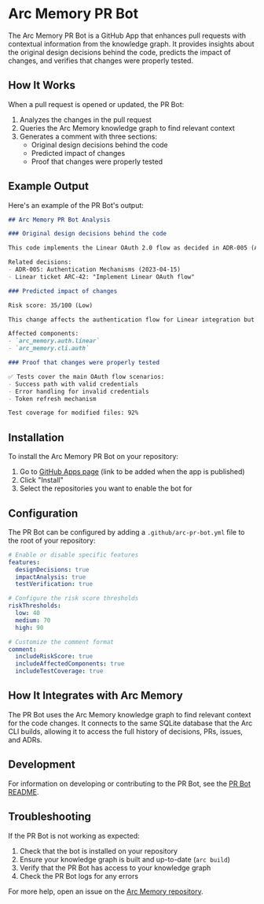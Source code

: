 # Arc Memory PR Bot

The Arc Memory PR Bot is a GitHub App that enhances pull requests with contextual information from the knowledge graph. It provides insights about the original design decisions behind the code, predicts the impact of changes, and verifies that changes were properly tested.

## How It Works

When a pull request is opened or updated, the PR Bot:

1. Analyzes the changes in the pull request
2. Queries the Arc Memory knowledge graph to find relevant context
3. Generates a comment with three sections:
   - Original design decisions behind the code
   - Predicted impact of changes
   - Proof that changes were properly tested

## Example Output

Here's an example of the PR Bot's output:

```markdown
## Arc Memory PR Bot Analysis

### Original design decisions behind the code

This code implements the Linear OAuth 2.0 flow as decided in ADR-005 (Authentication Mechanisms). The decision to use OAuth instead of API keys was made to improve security and user experience, allowing users to authenticate without sharing their API keys.

Related decisions:
- ADR-005: Authentication Mechanisms (2023-04-15)
- Linear ticket ARC-42: "Implement Linear OAuth flow"

### Predicted impact of changes

Risk score: 35/100 (Low)

This change affects the authentication flow for Linear integration but does not impact existing functionality. The OAuth flow is isolated from the core knowledge graph building process.

Affected components:
- `arc_memory.auth.linear`
- `arc_memory.cli.auth`

### Proof that changes were properly tested

✅ Tests cover the main OAuth flow scenarios:
- Success path with valid credentials
- Error handling for invalid credentials
- Token refresh mechanism

Test coverage for modified files: 92%
```

## Installation

To install the Arc Memory PR Bot on your repository:

1. Go to [GitHub Apps page](#) (link to be added when the app is published)
2. Click "Install"
3. Select the repositories you want to enable the bot for

## Configuration

The PR Bot can be configured by adding a `.github/arc-pr-bot.yml` file to the root of your repository:

```yaml
# Enable or disable specific features
features:
  designDecisions: true
  impactAnalysis: true
  testVerification: true

# Configure the risk score thresholds
riskThresholds:
  low: 40
  medium: 70
  high: 90

# Customize the comment format
comment:
  includeRiskScore: true
  includeAffectedComponents: true
  includeTestCoverage: true
```

## How It Integrates with Arc Memory

The PR Bot uses the Arc Memory knowledge graph to find relevant context for the code changes. It connects to the same SQLite database that the Arc CLI builds, allowing it to access the full history of decisions, PRs, issues, and ADRs.

## Development

For information on developing or contributing to the PR Bot, see the [PR Bot README](../arc-memory-pr-bot/README.md).

## Troubleshooting

If the PR Bot is not working as expected:

1. Check that the bot is installed on your repository
2. Ensure your knowledge graph is built and up-to-date (`arc build`)
3. Verify that the PR Bot has access to your knowledge graph
4. Check the PR Bot logs for any errors

For more help, open an issue on the [Arc Memory repository](https://github.com/Arc-Computer/arc-memory/issues).
